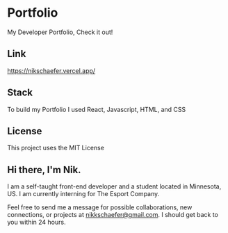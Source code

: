 # Portfolio
My Developer Portfolio, Check it out!

## Link
https://nikschaefer.vercel.app/

## Stack
To build my Portfolio I used React, Javascript, HTML, and CSS


## License
This project uses the MIT License

## Hi there, I'm Nik.
I am a self-taught front-end developer and a student located in Minnesota, US. I am currently interning for The Esport Company.

Feel free to send me a message for possible collaborations, new connections, or projects at nikkschaefer@gmail.com. I should get back to you within 24 hours.
